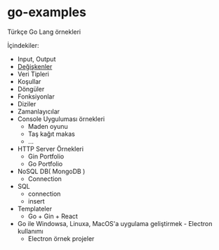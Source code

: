 # go-examples
Türkçe Go Lang örnekleri

İçindekiler:
  - Input, Output
  - <a href="https://github.com/Hasan-Kilici/go-examples/tree/main/variables">Değişkenler</a>
  - Veri Tipleri
  - Koşullar
  - Döngüler
  - Fonksiyonlar
  - Diziler
  - Zamanlayıcılar
  - Console Uyguluması örnekleri
    - Maden oyunu
    - Taş kağıt makas
    - ...
  - HTTP Server Örnekleri
    - Gin Portfolio
    - Go Portfolio
  - NoSQL DB( MongoDB )
    - Connection
  - SQL
    - connection
    - insert
  - Templateler
    - Go + Gin + React
  -  Go ile Windowsa, Linuxa, MacOS'a uygulama geliştirmek
    - Electron kullanımı
      - Electron örnek projeler


  
